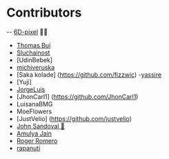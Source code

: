 # Contributors 
-- [6D-pixel](https://github.com/6D-pixel) 💪😠
- [Thomas Bui](https://github.com/tbui468)
- [Sluchainost](https://github.com/Sluchainost)
- [UdinBebek]
- [michiveruska](https://github.com/michiveruska)
- [Saka kolade] (https://github.com/fizzwic)
-[yassire](https://github.com/yyassire)
- [Yuji]
- [JorgeLuis](https://github.com/JorgeDuranAlcala)
- [JhonCarl1] (https://github.com/JhonCarl1)
- LuisanaBMG
- MoeFlowers
- [JustVelio] (https://github.com/justvelio)
- [John Sandoval 🚀](https://github.com/jsandoval1)
- [ Amulya Jain ](https://github.com/AmulyaJain2004)
- [ Roger Romero ](https://github.com/royert)
- [rapanuti](https://github.com/rapanuti)

